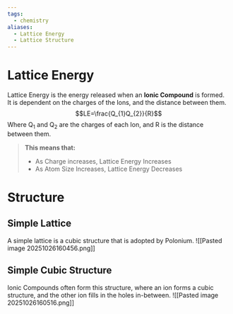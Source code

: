 ```yaml
---
tags:
  - chemistry
aliases:
  - Lattice Energy
  - Lattice Structure
---
```

# Lattice Energy

Lattice Energy is the energy released when an **Ionic Compound** is formed. It is dependent on the charges of the Ions, and the distance between them.$$LE=\frac{Q_{1}Q_{2}}{R}$$Where Q<sub>1</sub> and Q<sub>2</sub> are the charges of each Ion, and R is the distance between them. 

> **This means that:** 
> - As Charge increases, Lattice Energy Increases
> - As Atom Size Increases, Lattice Energy Decreases

# Structure
## Simple Lattice 
A simple lattice is a cubic structure that is adopted by Polonium. 
![[Pasted image 20251026160456.png]]
## Simple Cubic Structure
Ionic Compounds often form this structure, where an ion forms a cubic structure, and the other ion fills in the holes in-between. 
![[Pasted image 20251026160516.png]]

